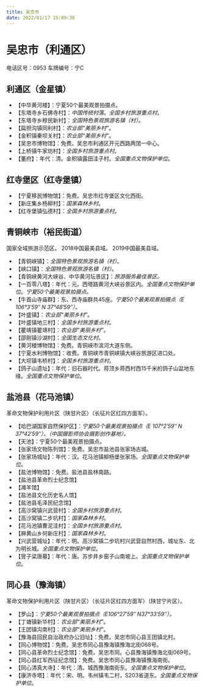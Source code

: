 ```yaml
---
title: 吴忠市
date: 2022/01/17 15:09:38
---
```


# 吴忠市（利通区）
电话区号：0953
车牌编号：宁C
## 利通区（金星镇）
* 【中华黄河楼】：宁夏50个最美观景拍摄点。
* 【东塔寺乡石佛寺村】：*中国传统村落*。*全国乡村旅游重点村*。
* 【东塔寺乡穆民新村】：*全国特色景观旅游名镇（村）*。
* 【扁担沟镇同利村】：*农业部“美丽乡村”*。
* 【金积镇秦坝关村】：*农业部“美丽乡村”*。
* 【吴忠市博物馆】：免费。吴忠市利通区开元西路两馆一中心。
* 【上桥镇牛家坊村】：*全国乡村旅游重点村*。
* 【董府】：年代：清。金积镇露田洼子村。*全国重点文物保护单位*。
## 红寺堡区（红寺堡镇）
* 【宁夏移民博物馆】：免费。吴忠市红寺堡区文化西街。
* 【新庄集乡杨柳村】：*国家森林乡村*。
* 【红寺堡镇弘德村】：*全国乡村旅游重点村*。
## 青铜峡市（裕民街道）
国家全域旅游示范区。
2018中国最美县域。
2019中国最美县域。
* 【青铜峡镇】：*全国特色景观旅游名镇（村）*。
* 【峡口镇】：*全国特色景观旅游名镇（村）*。
* 【青铜峡黄河大峡谷、中华黄河坛景区】：*旅游服务最佳景区。*
* 【一百零八塔】：年代：元。西塔路黄河大峡谷景区内。*全国重点文物保护单位*。*宁夏50个最美观景拍摄点。*
* 【牛首山寺庙群】：东、西寺庙群共45座。*宁夏50个最美观景拍摄点（E 106°3′59″ N 37°48′59″）。*
* 【叶盛镇】：*农业部“美丽乡村”*。
* 【叶盛镇地三村】：*全国乡村旅游重点村*。
* 【瞿靖镇瞿靖村】：*农业部“美丽乡村”*。
* 【邵刚镇沙湖村】：*全国生态文化村*。
* 【黄河楼博物馆】：免费。青铜峡市滨河大道东侧。
* 【宁夏水利博物馆】：收费。青铜峡市青铜峡镇大峡谷旅游区进口处。
* 【大坝镇韦桥村】：*全国乡村旅游重点村*。
* 【鸽子山遗址】：年代：旧石器时代。蒋顶乡蒋西村西15千米的鸽子山盆地东缘。*全国重点文物保护单位*。
## 盐池县（花马池镇）
革命文物保护利用片区（陕甘片区）（长征片区红四方面军）。
* 【哈巴湖国家自然保护区】：*宁夏50个最美观景拍摄点（E 107°2′59″ N 37°42′59″）。（中国摄影师协会摄影创作基地）。*
* 【天池】：宁夏50个最美观景拍摄点。
* 【张家场文物陈列馆】：免费。吴忠市盐池县张家场古城。
* 【张家场城址】：年代：汉。花马池镇柳杨堡张家场。*全国重点文物保护单位*。
* 【盐池博物馆】：免费。盐池县盐林南路。
* 【盐池县革命烈士纪念馆】
* 【滩羊馆】
* 【盐池县文化历史名人馆】
* 【盐池县毛泽民纪念馆】
* 【高沙窝镇兴武营村】：*全国乡村旅游重点村*。
* 【高沙窝镇二步坑村】：*国家森林乡村*。
* 【花马池镇曹泥洼村】：*全国乡村旅游重点村*。
* 【麻黄山乡何新庄村】：*国家森林乡村*。
* 【兴武营城址】：年代：明。高沙窝镇二步坑村兴武营自然村西，城址东、北为明长城。*全国重点文物保护单位*。
* 【窨子梁唐墓】：年代：唐。苏步井乡窑子山南坡上。*全国重点文物保护单位*。

## 同心县（豫海镇）
革命文物保护利用片区（陕甘片区）（长征片区红四方面军）（陕甘宁片区）。
* 【罗山】：*宁夏50个最美观景拍摄点（E106°27′59″  N37°33′59″）。*
* 【丁塘镇新华村】：*农业部“美丽乡村”*。
* 【王团镇沟南村】：*农业部“美丽乡村”*。
* 【豫海县回民自治政府办公旧址】：免费。吴忠市同心县王团镇北村。
* 【同心博物馆】：免费。吴忠市同心县豫海镇豫海北街068号。
* 【同心县革命烈士纪念馆】：免费。吴忠市同。心县豫海镇豫海北街069号。
* 【同心县红军西征纪念馆】：免费。吴忠市同心县豫海镇豫海南街。
* 【同心清真大寺】：年代：清。城西豫海南街东。*全国重点文物保护单位*。
* 【康济寺塔】：年代：宋、明。韦州镇韦二村，S203省道东。*全国重点文物保护单位*。